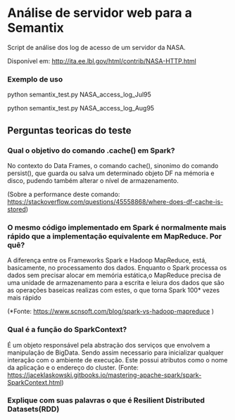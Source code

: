 # Análise de servidor web para a Semantix

Script de análise dos log de acesso de um servidor da NASA.

Disponível em: http://ita.ee.lbl.gov/html/contrib/NASA-HTTP.html

### Exemplo de uso

python semantix_test.py NASA_access_log_Jul95

python semantix_test.py NASA_access_log_Aug95


## Perguntas teoricas do teste


### Qual o objetivo do comando .cache() em Spark?

No contexto do Data Frames, o comando cache(), sinonimo do comando persist(), que guarda ou salva um determinado objeto DF na mémoria e disco, pudendo também alterar o nível de armazenamento.

(Sobre a performance deste comando: https://stackoverflow.com/questions/45558868/where-does-df-cache-is-stored)

### O mesmo código implementado em Spark é normalmente mais rápido que a implementação equivalente em MapReduce. Por quê?

A diferença entre os Frameworks Spark e Hadoop MapReduce, está, basicamente, no processamento dos dados. Enquanto o Spark processa os dados sem precisar alocar em memória estática,o MapReduce precisa de uma unidade de armazenamento para a escrita e leiura dos dados que são as operações baseicas realizas com estes, o que torna Spark 100* vezes mais rápido

(*Fonte: https://www.scnsoft.com/blog/spark-vs-hadoop-mapreduce )

### Qual é a função do SparkContext?

É um objeto responsável pela abstração dos serviços que envolvem a manipulação de BigData. Sendo assim necessario para inicializar qualquer interação com o ambiente de execução. Este possui atributos como o nome da aplicação e o endereço do cluster.
(Fonte: https://jaceklaskowski.gitbooks.io/mastering-apache-spark/spark-SparkContext.html)

### Explique com suas palavras o que é Resilient Distributed Datasets(RDD)
